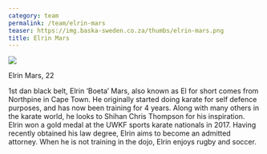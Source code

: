 ```yaml
---
category: team
permalink: /team/elrin-mars
teaser: https://img.baska-sweden.co.za/thumbs/elrin-mars.png
title: Elrin Mars
---
```


[<img src="https://img.baska-sweden.co.za/resized/elrin-mars.png" />](https://img.baska-sweden.co.za/original/elrin-mars.png)

Elrin Mars, 22

1st dan black belt, Elrin ‘Boeta’ Mars, also known as El for short comes from Northpine in Cape Town. He originally started doing karate for self defence purposes, and has now been training for 4 years. Along with many others in the karate world, he looks to Shihan Chris Thompson for his inspiration. Elrin won a gold medal at the UWKF sports karate nationals in 2017. Having recently obtained his law degree, Elrin aims to become an admitted attorney. When he is not training in the dojo, Elrin enjoys rugby and soccer.

<!--
[Questionnare Answers](https://drive.google.com/open?id=1MP6mgER-OTqtszyIF8u0i91NxV75jfADX1B-nUc91ms)
-->
